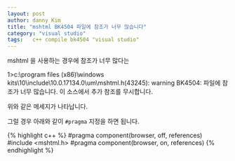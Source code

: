 ```yaml
---
layout: post
author: danny Kim
title: "mshtml BK4504 파일에 참조가 너무 많습니다"
category: "visual studio"
tags:	c++ compile bk4504 "visual studio"
---
```


mshtml 을 사용하는 경우에 참조가 너무 많다는

1>c:\program files (x86)\windows kits\10\include\10.0.17134.0\um\mshtml.h(43245): warning BK4504: 파일에 참조가 너무 많습니다. 이 소스에서 추가 참조를 무시합니다.

위와 같은 메세지가 나타납니다.

그럴 경우 아래와 같이 `#pragma` 지정을 하면 됩니다.

{% highlight c++ %}
#pragma component(browser, off, references)
#include <mshtml.h>
#pragma component(browser, on, references)
{% endhighlight %}
